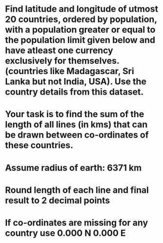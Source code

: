 # Find latitude and longitude of utmost 20 countries, ordered by population, with a population greater or equal to the population limit given below and have atleast one currency exclusively for themselves. (countries like Madagascar, Sri Lanka but not India, USA). Use the country details from this dataset.

# Your task is to find the sum of the length of all lines (in kms) that can be drawn between co-ordinates of these countries.
# Assume radius of earth: 6371 km
# Round length of each line and final result to 2 decimal points
# If co-ordinates are missing for any country use 0.000 N 0.000 E